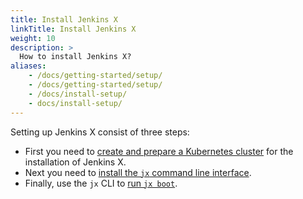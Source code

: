 ```yaml
---
title: Install Jenkins X
linkTitle: Install Jenkins X
weight: 10
description: >
  How to install Jenkins X?
aliases:
    - /docs/getting-started/setup/
    - /docs/getting-started/setup/
    - /docs/install-setup/
    - docs/install-setup/
---
```


Setting up Jenkins X consist of three steps:

* First you need to [create and prepare a Kubernetes cluster](/docs/install-setup/installing/create-cluster/) for the installation of Jenkins X.
* Next you need to [install the `jx` command line interface](/docs/install-setup/installing/install-binary/).
* Finally, use the `jx` CLI to [run `jx boot`](/docs/install-setup/installing/boot/).